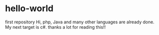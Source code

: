 # hello-world
first repository
Hi, 
php, Java and many other languages are already done. My next target is c#.
thanks a lot for reading this!!
